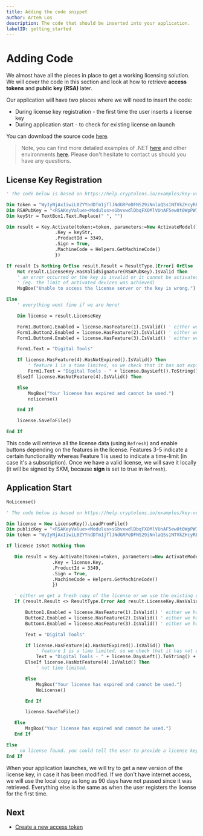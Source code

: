 ```yaml
---
title: Adding the code snippet
author: Artem Los
description: The code that should be inserted into your application.
labelID: getting_started
---
```


# Adding Code
We almost have all the pieces in place to get a working licensing solution.
We will cover the code in this section and look at how to retrieve **access tokens** and **public key (RSA)** later.

Our application will have two places where we will need to insert the code:
* During license key registration - the first time the user inserts a license key
* During application start - to check for existing license on launch

You can download the source code <a href="https://github.com/Cryptolens/Examples/tree/master/Digital%20Tools%20Collection" target="_blank">here</a>.

> Note, you can find more detailed examples of .NET [here](/examples/) and other environments [here](/web-api/skm-client-api). Please don't hesitate to contact us should you have any questions.

## License Key Registration

```vb
' The code below is based on https://help.cryptolens.io/examples/key-verification.

Dim token = "WyIyNjAxIiwiL0ZYYndDTm1jTlJNdGRPeDFNS29iNnlaQSs1NTVkZHcyREVWZXFDdyJd"
Dim RSAPubKey = "<RSAKeyValue><Modulus>sGbvxwdlDbqFXOMlVUnAF5ew0t0WpPW7rFpI5jHQOFkht/326dvh7t74RYeMpjy357NljouhpTLA3a6idnn4j6c3jmPWBkjZndGsPL4Bqm+fwE48nKpGPjkj4q/yzT4tHXBTyvaBjA8bVoCTnu+LiC4XEaLZRThGzIn5KQXKCigg6tQRy0GXE13XYFVz/x1mjFbT9/7dS8p85n8BuwlY5JvuBIQkKhuCNFfrUxBWyu87CFnXWjIupCD2VO/GbxaCvzrRjLZjAngLCMtZbYBALksqGPgTUN7ZM24XbPWyLtKPaXF2i4XRR9u6eTj5BfnLbKAU5PIVfjIS+vNYYogteQ==</Modulus><Exponent>AQAB</Exponent></RSAKeyValue>"
Dim keyStr = TextBox1.Text.Replace(" ", "")

Dim result = Key.Activate(token:=token, parameters:=New ActivateModel() With {
                  .Key = keyStr,
                  .ProductId = 3349,
                  .Sign = True,
                  .MachineCode = Helpers.GetMachineCode()
                  })

If result Is Nothing OrElse result.Result = ResultType.[Error] OrElse
    Not result.LicenseKey.HasValidSignature(RSAPubKey).IsValid Then
    ' an error occurred or the key is invalid or it cannot be activated
    ' (eg. the limit of activated devices was achieved)
    MsgBox("Unable to access the license server or the key is wrong.")

Else
    ' everything went fine if we are here!

    Dim license = result.LicenseKey

    Form1.Button1.Enabled = license.HasFeature(1).IsValid() ' either we have feature1 or not.
    Form1.Button2.Enabled = license.HasFeature(2).IsValid() ' either we have feature2 or not.
    Form1.Button4.Enabled = license.HasFeature(3).IsValid() ' either we have feature3 or not.

    Form1.Text = "Digital Tools"

    If license.HasFeature(4).HasNotExpired().IsValid() Then
        ' feature 1 is a time limited, so we check that it has not expired.
        Form1.Text = "Digital Tools - " + license.DaysLeft().ToString() + " day(s) left"
    ElseIf license.HasNotFeature(4).IsValid() Then

    Else
        MsgBox("Your license has expired and cannot be used.")
        nolicense()

    End If

    license.SaveToFile()

End If
```

This code will retrieve all the license data (using `Refresh`) and enable buttons depending on the features in the license.
Features 3-5 indicate a certain functionality whereas Feature 1 is used to indicate a time-limit (in case it's a subscription).
Once we have a valid license, we will save it locally (it will be signed by SKM, because **sign** is set to true in `Refresh`).
 
## Application Start
 ```vb
 NoLicense()

' The code below is based on https://help.cryptolens.io/examples/key-verification.

Dim license = New LicenseKey().LoadFromFile()
Dim publicKey = "<RSAKeyValue><Modulus>sGbvxwdlDbqFXOMlVUnAF5ew0t0WpPW7rFpI5jHQOFkht/326dvh7t74RYeMpjy357NljouhpTLA3a6idnn4j6c3jmPWBkjZndGsPL4Bqm+fwE48nKpGPjkj4q/yzT4tHXBTyvaBjA8bVoCTnu+LiC4XEaLZRThGzIn5KQXKCigg6tQRy0GXE13XYFVz/x1mjFbT9/7dS8p85n8BuwlY5JvuBIQkKhuCNFfrUxBWyu87CFnXWjIupCD2VO/GbxaCvzrRjLZjAngLCMtZbYBALksqGPgTUN7ZM24XbPWyLtKPaXF2i4XRR9u6eTj5BfnLbKAU5PIVfjIS+vNYYogteQ==</Modulus><Exponent>AQAB</Exponent></RSAKeyValue>"
Dim token = "WyIyNjAxIiwiL0ZYYndDTm1jTlJNdGRPeDFNS29iNnlaQSs1NTVkZHcyREVWZXFDdyJd"

If license IsNot Nothing Then

    Dim result = Key.Activate(token:=token, parameters:=New ActivateModel() With {
                  .Key = license.Key,
                  .ProductId = 3349,
                  .Sign = True,
                  .MachineCode = Helpers.GetMachineCode()
                  })

    ' either we get a fresh copy of the license or we use the existing one (given it is no more than 90 days old)
    If (result.Result <> ResultType.Error And result.LicenseKey.HasValidSignature(publicKey).IsValid) Or license.HasValidSignature(publicKey, 90).IsValid() Then

        Button1.Enabled = license.HasFeature(1).IsValid() ' either we have feature1 or not.
        Button2.Enabled = license.HasFeature(2).IsValid() ' either we have feature2 or not.
        Button4.Enabled = license.HasFeature(3).IsValid() ' either we have feature3 or not.

        Text = "Digital Tools"

        If license.HasFeature(4).HasNotExpired().IsValid() Then
            ' feature 1 is a time limited, so we check that it has not expired.
            Text = "Digital Tools - " + license.DaysLeft().ToString() + " day(s) left"
        ElseIf license.HasNotFeature(4).IsValid() Then
            ' not time limited.

        Else
            MsgBox("Your license has expired and cannot be used.")
            NoLicense()

        End If

        license.SaveToFile()

    Else
        MsgBox("Your license has expired and cannot be used.")
    End If

Else
    ' no license found. you could tell the user to provide a license key.
End If
 ```
When your application launches, we will try to get a new version of the license key, in case it has been modified.
If we don't have internet access, we will use the local copy as long as 90 days have not passed since it was retrieved.
Everything else is the same as when the user registers the license for the first time.

## Next

* [Create a new access token](/getting-started/access-token)